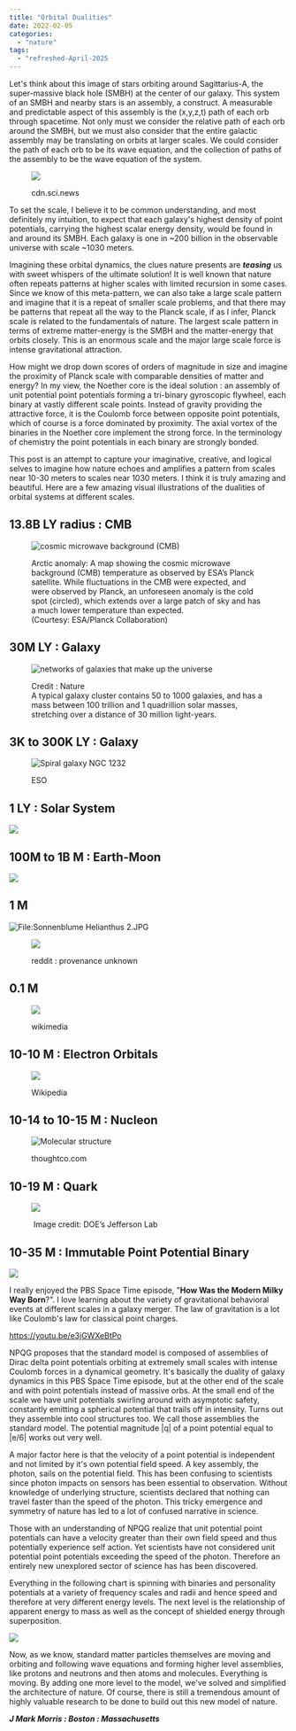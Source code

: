 ```yaml
---
title: "Orbital Dualities"
date: 2022-02-05
categories: 
  - "nature"
tags: 
  - "refreshed-April-2025
---
```


Let's think about this image of stars orbiting around Sagittarius-A, the super-massive black hole (SMBH) at the center of our galaxy. This system of an SMBH and nearby stars is an assembly, a construct. A measurable and predictable aspect of this assembly is the (x,y,z,t) path of each orb through spacetime. Not only must we consider the relative path of each orb around the SMBH, but we must also consider that the entire galactic assembly may be translating on orbits at larger scales. We could consider the path of each orb to be its wave equation, and the collection of paths of the assembly to be the wave equation of the system.

<figure>

![](images/sci-news-ht-sagittarius-a-general-relativity-test.jpg)

<figcaption>

cdn.sci.news

</figcaption>

</figure>

To set the scale, I believe it to be common understanding, and most definitely my intuition, to expect that each galaxy's highest density of point potentials, carrying the highest scalar energy density, would be found in and around its SMBH. Each galaxy is one in ~200 billion in the observable universe with scale ~1030 meters.

Imagining these orbital dynamics, the clues nature presents are **_teasing_** us with sweet whispers of the ultimate solution! It is well known that nature often repeats patterns at higher scales with limited recursion in some cases. Since we know of this meta-pattern, we can also take a large scale pattern and imagine that it is a repeat of smaller scale problems, and that there may be patterns that repeat all the way to the Planck scale, if as I infer, Planck scale is related to the fundamentals of nature. The largest scale pattern in terms of extreme matter-energy is the SMBH and the matter-energy that orbits closely. This is an enormous scale and the major large scale force is intense gravitational attraction.

How might we drop down scores of orders of magnitude in size and imagine the proximity of Planck scale with comparable densities of matter and energy? In my view, the Noether core is the ideal solution : an assembly of unit potential point potentials forming a tri-binary gyroscopic flywheel, each binary at vastly different scale points. Instead of gravity providing the attractive force, it is the Coulomb force between opposite point potentials, which of course is a force dominated by proximity. The axial vortex of the binaries in the Noether core implement the strong force. In the terminology of chemistry the point potentials in each binary are strongly bonded.

This post is an attempt to capture your imaginative, creative, and logical selves to imagine how nature echoes and amplifies a pattern from scales near 10\-30 meters to scales near 1030 meters. I think it is truly amazing and beautiful. Here are a few amazing visual illustrations of the dualities of orbital systems at different scales.

## 13.8B LY radius : CMB

<figure>

![cosmic microwave background (CMB)](images/PWFeb20Rahman-frontis_1200-635x476.jpg)

<figcaption>

Arctic anomaly: A map showing the cosmic microwave background (CMB) temperature as observed by ESA’s Planck satellite. While fluctuations in the CMB were expected, and were observed by Planck, an unforeseen anomaly is the cold spot (circled), which extends over a large patch of sky and has a much lower temperature than expected.  
(Courtesy: ESA/Planck Collaboration)

</figcaption>

</figure>

## 30M LY : Galaxy

<figure>

![networks of galaxies that make up the universe](images/540795c769bedd7653fb7891?width=1300&format=jpeg&auto=webp)

<figcaption>

Credit : Nature  
A typical galaxy cluster contains 50 to 1000 galaxies, and has a mass between 100 trillion and 1 quadrillion solar masses, stretching over a distance of 30 million light-years.

</figcaption>

</figure>

## 3K to 300K LY : Galaxy

<figure>

![Spiral galaxy NGC 1232](images/eso9845d.jpg)

<figcaption>

ESO

</figcaption>

</figure>

## 1 LY : Solar System

![](images/aHR0cDovL3d3dy5zcGFjZS5jb20vaW1hZ2VzL2kvMDAwLzAwNS85MzAvb3JpZ2luYWwvUElBMTIxMTQtMTkyMC5qcGc=)

## 100M to 1B M : Earth-Moon

![](images/Moon_apsidal_precession.png)

## 1 M

![File:Sonnenblume Helianthus 2.JPG](images/600px-Sonnenblume_Helianthus_2.JPG)

<figure>

![](images/vui316kqsivy.jpg)

<figcaption>

reddit : provenance unknown

</figcaption>

</figure>

## 0.1 M

<figure>

![](images/Spiral_mollusc_shell.jpg)

<figcaption>

wikimedia

</figcaption>

</figure>

## 10\-10 M : Electron Orbitals

<figure>

![](images/1126px-Hydrogen_Density_Plots.png)

<figcaption>

Wikipedia

</figcaption>

</figure>

## 10\-14 to 10\-15 M : Nucleon

<figure>

![Molecular structure](images/GettyImages-1017116892-917f9457f2bc4e4cbca2827b9d0a8966.jpg)

<figcaption>

thoughtco.com

</figcaption>

</figure>

## 10\-19 M : Quark

<figure>

![](images/image_6940e-emc-effect.jpeg?w=580)

<figcaption>

 Image credit: DOE’s Jefferson Lab

</figcaption>

</figure>

## 10\-35 M : Immutable Point Potential Binary

![](images/naturesbasis.png)

I really enjoyed the PBS Space Time episode, "**How Was the Modern Milky Way Born**?". I love learning about the variety of gravitational behavioral events at different scales in a galaxy merger. The law of gravitation is a lot like Coulomb's law for classical point charges.

https://youtu.be/e3jGWXeBtPo

NPQG proposes that the standard model is composed of assemblies of Dirac delta point potentials orbiting at extremely small scales with intense Coulomb forces in a dynamical geometry. It's basically the duality of galaxy dynamics in this PBS Space Time episode, but at the other end of the scale and with point potentials instead of massive orbs. At the small end of the scale we have unit potentials swirling around with asymptotic safety, constantly emitting a spherical potential that trails off in intensity. Turns out they assemble into cool structures too. We call those assemblies the standard model. The potential magnitude |q| of a point potential equal to |e/6| works out very well.

A major factor here is that the velocity of a point potential is independent and not limited by it's own potential field speed. A key assembly, the photon, sails on the potential field. This has been confusing to scientists since photon impacts on sensors has been essential to observation. Without knowledge of underlying structure, scientists declared that nothing can travel faster than the speed of the photon. This tricky emergence and symmetry of nature has led to a lot of confused narrative in science.

Those with an understanding of NPQG realize that unit potential point potentials can have a velocity greater than their own field speed and thus potentially experience self action. Yet scientists have not considered unit potential point potentials exceeding the speed of the photon. Therefore an entirely new unexplored sector of science has has been discovered.

Everything in the following chart is spinning with binaries and personality potentials at a variety of frequency scales and radii and hence speed and therefore at very different energy levels. The next level is the relationship of apparent energy to mass as well as the concept of shielded energy through superposition.

![](images/standard-model-update-1.png)

Now, as we know, standard matter particles themselves are moving and orbiting and following wave equations and forming higher level assemblies, like protons and neutrons and then atoms and molecules. Everything is moving. By adding one more level to the model, we've solved and simplified the architecture of nature. Of course, there is still a tremendous amount of highly valuable research to be done to build out this new model of nature.

**_J Mark Morris : Boston : Massachusetts_**
